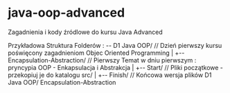 # java-oop-advanced
Zagadnienia i kody źródlowe do kursu Java Advanced

Przykładowa Struktura Folderów :
  -- D1 Java OOP/                  // Dzień pierwszy kursu poświęcony zagadnieniom Objec Oriented Programming
    |
    +-- Encapsulation-Abstraction/ // Pierwszy Temat w dniu pierwszym : pryncypia OOP - Enkapsulacja i Abstrakcja
        |
        +-- Start/                 // Pliki początkowe - przekopiuj je do katalogu src/ 
        |
        +-- Finish/                // Końcowa wersja plików D1 Java OOP/ Encapsulation-Abstraction
  
